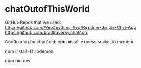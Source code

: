 # chatOutofThisWorld
GitHub Repos that we used:
https://github.com/WebDevSimplified/Realtime-Simple-Chat-App
https://github.com/bradtraversy/chatcord

Configuring for chatCord:
npm install express socket.io moment      




npm install -D nodemon      





npm run dev
